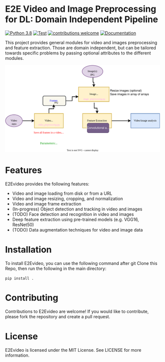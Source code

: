 # E2E Video and Image Preprocessing for DL: Domain Independent Pipeline

[![Python 3.8](https://img.shields.io/badge/python-=%3E3.8-blue.svg)](https://www.python.org/downloads/release/python-3816/)
[![Test](https://github.com/simulamet-host/video_analytics/actions/workflows/testing.yml/badge.svg)](https://github.com/simulamet-host/video_analytics/actions/workflows/testing.yml)
[![contributions welcome](https://img.shields.io/badge/contributions-welcome-brightgreen.svg?style=flat)](https://github.com/simulamet-host/video_analytics/issues)
[![Documentation](https://img.shields.io/badge/api-reference-blue.svg)](https://simulamet-host.github.io/video_analytics/E2Evideo.html) 

This project provides general modules for video and images preprocessing and feature extraction.
Those are domain independent, but can be tailored towards specific problems by passing optional attributes to the different modules.

![system design](System%20Pipeline.drawio.svg)

# Features
E2Evideo provides the following features:
- Video and image loading from disk or from a URL
- Video and image resizing, cropping, and normalization
- Video and image frame extraction
- (In-progress) Object detection and tracking in video and images
- (TODO) Face detection and recognition in video and images
- Deep feature extraction using pre-trained models (e.g. VGG16, ResNet50)
- (TODO) Data augmentation techniques for video and image data


# Installation
To install E2Evideo, you can use the following command after git Clone this Repo, then run the following in the main directory:

``
pip install .
`` 


# Contributing
Contributions to E2Evideo are welcome! If you would like to contribute, please fork the repository and create a pull request.

# License
E2Evideo is licensed under the MIT License. See LICENSE for more information.

